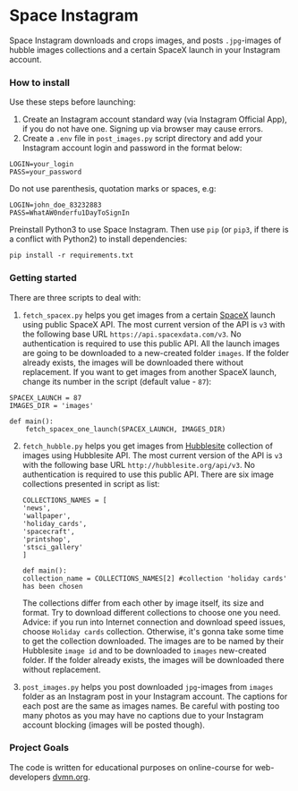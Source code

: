 # Space Instagram

Space Instagram downloads and crops images, and posts `.jpg`-images of hubble images collections and a certain SpaceX launch in your Instagram account.

### How to install
Use these steps before launching:
1. Create an Instagram account standard way (via Instagram Official App), if you do not have one. Signing up via browser may cause errors.
2. Create a `.env` file in `post_images.py` script directory and add your Instagram account login and password in the format below:
```
LOGIN=your_login
PASS=your_password
```
Do not use parenthesis, quotation marks or spaces, e.g:
```
LOGIN=john_doe_83232883
PASS=WhatAW0nderfu1DayToSignIn
```

Preinstall Python3 to use Space Instagram.
Then use `pip` (or `pip3`, if there is a conflict with Python2) to install dependencies:
```
pip install -r requirements.txt
```

### Getting started
There are three scripts to deal with:
1. `fetch_spacex.py` helps you get images from a certain [SpaceX](https://www.spacex.com/) launch using public SpaceX API. 
The most current version of the API is `v3` with the following base URL `https://api.spacexdata.com/v3`. No authentication is required to use this public API. All the launch images are going to be downloaded to a new-created folder `images`. If the folder already exists, the images will be downloaded there without replacement.
If you want to get images from another SpaceX launch, change its number in the script (default value  - `87`):
```
SPACEX_LAUNCH = 87
IMAGES_DIR = 'images'

def main():
    fetch_spacex_one_launch(SPACEX_LAUNCH, IMAGES_DIR)
```
2. `fetch_hubble.py` helps you get images from [Hubblesite](http://hubblesite.org) collection of images using Hubblesite API. 
The most current version of the API is `v3` with the following base URL `http://hubblesite.org/api/v3`. No authentication is required to use this public API.
    There are six image collections presented in script as list:

    ```
    COLLECTIONS_NAMES = [
    'news',
    'wallpaper',
    'holiday_cards',
    'spacecraft',
    'printshop',
    'stsci_gallery'
    ]
    
    def main():
    collection_name = COLLECTIONS_NAMES[2] #collection 'holiday cards' has been chosen
    ```
    The collections differ from each other by image itself, its size and format. Try to download different collections to choose one you need.
    Advice: if you run into Internet connection and download speed issues, choose `Holiday cards` collection. Otherwise, it's gonna take some time to get the collection downloaded. 
    The images are to be named by their Hubblesite `image id` and to be downloaded to `images` new-created folder. If the folder already exists, the images will be downloaded there without replacement.

3. `post_images.py` helps you post downloaded `jpg`-images from `images` folder as an Instagram post in your Instagram account. The captions for each post are the same as images names. Be careful with posting too many photos as you may have no captions due to your Instagram account blocking (images will be posted though).

### Project Goals

The code is written for educational purposes on online-course for web-developers [dvmn.org](https://dvmn.org/).
